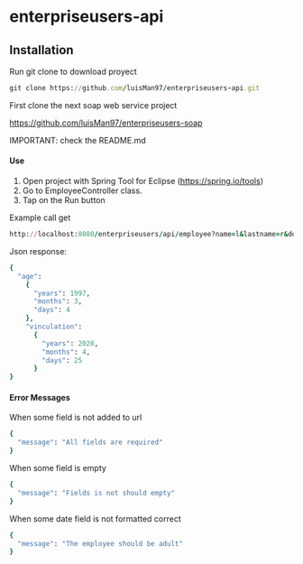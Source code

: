 # enterpriseusers-api

## Installation
Run git clone to download proyect

```ruby
git clone https://github.com/luisMan97/enterpriseusers-api.git
```
First clone the next soap web service project

https://github.com/luisMan97/enterpriseusers-soap

IMPORTANT: check the README.md

#### Use
1) Open project with Spring Tool for Eclipse (https://spring.io/tools)
2) Go to EmployeeController class.
2) Tap on the Run button

Example call get

```ruby
http://localhost:8080/enterpriseusers/api/employee?name=l&lastname=r&document_type=c&document=1&birth=1997-04-04&vinculation=2020-05-25&position=d&salary=1.0
```

Json response:

```ruby
{
  "age":
    {
      "years": 1997,
      "months": 3,
      "days": 4
    },
    "vinculation":
      {
        "years": 2020,
        "months": 4,
        "days": 25
      }
}
```

#### Error Messages
When some field is not added to url

```ruby
{
  "message": "All fields are required"
}
```


When some field is empty

```ruby
{
  "message": "Fields is not should empty"
}
```



When some date field is not formatted correct
```ruby
{
  "message": "The employee should be adult"
}

